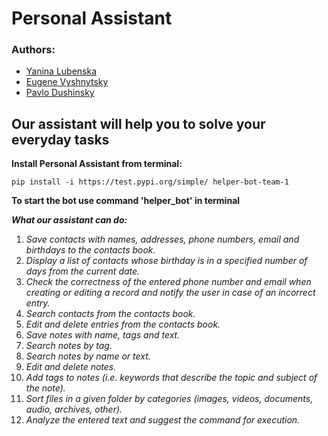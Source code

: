 # Personal Assistant
### Authors:   
* [Yanina Lubenska](https://github.com/YaninaLu) 
* [Eugene Vyshnytsky](https://github.com/Vishnyak13)
* [Pavlo Dushinsky](https://github.com/PavelDushinskiy)

## Our assistant will help you to solve your everyday tasks
**Install Personal Assistant from terminal:**

```shell
pip install -i https://test.pypi.org/simple/ helper-bot-team-1
```

**To start the bot use command 'helper_bot' in terminal**

***What our assistant can do:***
1. *Save contacts with names, addresses, phone numbers, email and birthdays to the contacts book.*
2. *Display a list of contacts whose birthday is in a specified number of days from the current date.*
3. *Check the correctness of the entered phone number and email when creating or editing a record and notify the user in case of an incorrect entry.*
4. *Search contacts from the contacts book.*
5. *Edit and delete entries from the contacts book.*
6. *Save notes with name, tags and text.*
7. *Search notes by tag.*
8. *Search notes by name or text.*
9. *Edit and delete notes.*
10. *Add tags to notes (i.e. keywords that describe the topic and subject of the note).*
11. *Sort files in a given folder by categories (images, videos, documents, audio, archives, other).*
12. *Analyze the entered text and suggest the command for execution.*

